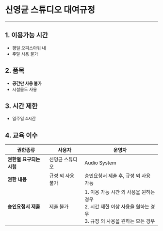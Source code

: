# 신영균 스튜디오 대여규정 
- - -
## 1. 이용가능 시간
- 평일 오피스아워 내
- 주말 사용 불가

## 2. 품목
- **공간만 사용 불가**
- 시설물도 사용

## 3. 시간 제한
- 일주일 4시간

## 4. **교육 이수**
| 권한종류            | 사용자        | 운영자                                                                             |
|-----------------|------------|---------------------------------------------------------------------------------|
| **권한별 요구되는 시험** | 신영균 스튜디오   | Audio System                                                                    |
| **권한 내용**       | 규정 외 사용 불가 | 승인요청서 제출 후, 규정 외 사용 가능                                                          |
| **승인요청서 제출**    | 제출 불가      | 1. 이용 가능 시간 외 사용을 원하는 경우 <br> 2. 시간 제한 이상 사용을 원하는 경우 <br> 3. 규정 외 사용을 원하는 모든 경우 |
